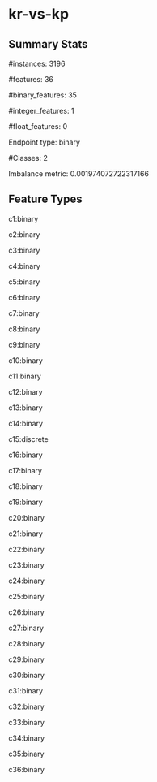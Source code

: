 # kr-vs-kp

## Summary Stats

#instances: 3196

#features: 36

  #binary_features: 35

  #integer_features: 1

  #float_features: 0

Endpoint type: binary

#Classes: 2

Imbalance metric: 0.001974072722317166

## Feature Types

 c1:binary

c2:binary

c3:binary

c4:binary

c5:binary

c6:binary

c7:binary

c8:binary

c9:binary

c10:binary

c11:binary

c12:binary

c13:binary

c14:binary

c15:discrete

c16:binary

c17:binary

c18:binary

c19:binary

c20:binary

c21:binary

c22:binary

c23:binary

c24:binary

c25:binary

c26:binary

c27:binary

c28:binary

c29:binary

c30:binary

c31:binary

c32:binary

c33:binary

c34:binary

c35:binary

c36:binary

